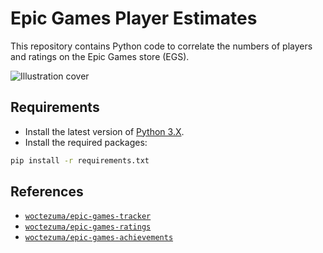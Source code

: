 # Epic Games Player Estimates

This repository contains Python code to correlate the numbers of players and ratings on the Epic Games store (EGS).

![Illustration cover][img-cover]

## Requirements

-   Install the latest version of [Python 3.X][python-download-url].
-   Install the required packages:

```bash
pip install -r requirements.txt
```

## References

- [`woctezuma/epic-games-tracker`][epic-games-tracker]
- [`woctezuma/epic-games-ratings`][epic-games-ratings]
- [`woctezuma/epic-games-achievements`][epic-games-achievements]

<!-- Definitions -->

[img-cover]: <https://github.com/woctezuma/epic-games-player-estimates/wiki/img/cover.png>
[python-download-url]: <https://www.python.org/downloads/>
[epic-games-ratings]: <https://github.com/woctezuma/epic-games-ratings>
[epic-games-achievements]: <https://github.com/woctezuma/epic-games-achievements>
[epic-games-tracker]: <https://github.com/woctezuma/epic-games-tracker>
